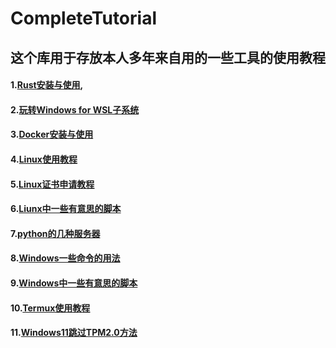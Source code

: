 # CompleteTutorial
## 这个库用于存放本人多年来自用的一些工具的使用教程
#### 1.[Rust安装与使用](https://github.com/zjwztttt/CompleteTutorial/blob/main/Rust%E5%AE%89%E8%A3%85%E4%B8%8E%E4%BD%BF%E7%94%A8.md),
#### 2.[玩转Windows for WSL子系统](https://github.com/zjwztttt/CompleteTutorial/blob/main/%E7%8E%A9%E8%BD%ACWSL%E5%AD%90%E7%B3%BB%E7%BB%9F.md)
#### 3.[Docker安装与使用](https://github.com/zjwztttt/CompleteTutorial/blob/main/Docker%E5%AE%89%E8%A3%85%E4%B8%8E%E4%BD%BF%E7%94%A8.md)
#### 4.[Linux使用教程](https://github.com/zjwztttt/CompleteTutorial/blob/main/Linux%E4%BD%BF%E7%94%A8%E6%95%99%E7%A8%8B.md)
#### 5.[Linux证书申请教程](https://github.com/zjwztttt/CompleteTutorial/blob/main/Linux%E8%AF%81%E4%B9%A6%E7%94%B3%E8%AF%B7%E6%95%99%E7%A8%8B.md)
#### 6.[Liunx中一些有意思的脚本](https://github.com/zjwztttt/CompleteTutorial/blob/main/Linux%E4%B8%AD%E4%B8%80%E4%BA%9B%E6%9C%89%E8%B6%A3%E7%9A%84%E8%84%9A%E6%9C%AC.md)
#### 7.[python的几种服务器](https://github.com/zjwztttt/CompleteTutorial/blob/main/python%E7%9A%84%E5%87%A0%E7%A7%8D%E6%9C%8D%E5%8A%A1%E5%99%A8.md)
#### 8.[Windows一些命令的用法](https://github.com/zjwztttt/CompleteTutorial/blob/main/Windows%E7%9A%84%E4%B8%80%E4%BA%9B%E5%91%BD%E4%BB%A4%E7%9A%84%E7%94%A8%E6%B3%95.md)
#### 9.[Windows中一些有意思的脚本](https://github.com/zjwztttt/CompleteTutorial/blob/main/Windows%E7%9A%84%E4%B8%80%E4%BA%9B%E6%9C%89%E6%84%8F%E6%80%9D%E7%9A%84%E8%84%9A%E6%9C%AC.md)
#### 10.[Termux使用教程](Termux使用教程.md)
#### 11.[Windows11跳过TPM2.0方法](Windows11跳过TPM2.0方法.md)
